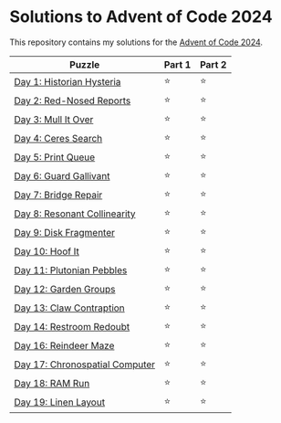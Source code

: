 # Solutions to Advent of Code 2024

This repository contains my solutions for the [Advent of Code 2024](https://adventofcode.com/2024).

|Puzzle|Part 1|Part 2|
|---|---|---|
|[Day 1: Historian Hysteria](https://adventofcode.com/2024/day/1)|&#11088;|&#11088;|
|[Day 2: Red-Nosed Reports](https://adventofcode.com/2024/day/2)|&#11088;|&#11088;|
|[Day 3: Mull It Over](https://adventofcode.com/2024/day/3)|&#11088;|&#11088;|
|[Day 4: Ceres Search](https://adventofcode.com/2024/day/4)|&#11088;|&#11088;|
|[Day 5: Print Queue](https://adventofcode.com/2024/day/5)|&#11088;|&#11088;|
|[Day 6: Guard Gallivant](https://adventofcode.com/2024/day/6)|&#11088;|&#11088;|
|[Day 7: Bridge Repair](https://adventofcode.com/2024/day/7)|&#11088;|&#11088;|
|[Day 8: Resonant Collinearity](https://adventofcode.com/2024/day/8)|&#11088;|&#11088;|
|[Day 9: Disk Fragmenter](https://adventofcode.com/2024/day/9)|&#11088;|&#11088;|
|[Day 10: Hoof It](https://adventofcode.com/2024/day/10)|&#11088;|&#11088;|
|[Day 11: Plutonian Pebbles](https://adventofcode.com/2024/day/11)|&#11088;|&#11088;|
|[Day 12: Garden Groups](https://adventofcode.com/2024/day/12)|&#11088;|&#11088;|
|[Day 13: Claw Contraption](https://adventofcode.com/2024/day/13)|&#11088;|&#11088;|
|[Day 14: Restroom Redoubt](https://adventofcode.com/2024/day/14)|&#11088;|&#11088;|
|[Day 16: Reindeer Maze](https://adventofcode.com/2024/day/16)|&#11088;|&#11088;|
|[Day 17: Chronospatial Computer](https://adventofcode.com/2024/day/17)|&#11088;|&#11088;|
|[Day 18: RAM Run](https://adventofcode.com/2024/day/18)|&#11088;|&#11088;|
|[Day 19: Linen Layout](https://adventofcode.com/2024/day/19)|&#11088;|&#11088;|
